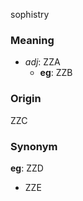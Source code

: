sophistry
### Meaning
+ _adj_: ZZA
    + __eg__: ZZB

### Origin

ZZC

### Synonym

__eg__: ZZD

+ ZZE


